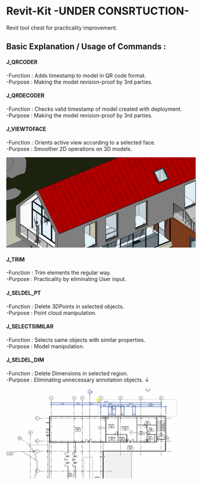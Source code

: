 # Revit-Kit -UNDER CONSRTUCTION- 
Revit tool chest for practicality improvement. 

## Basic Explanation / Usage of Commands :

#### J_QRCODER 
-Function        : Adds timestamp to model in QR code format. \
-Purpose         : Making the model revision-proof by 3rd parties.

#### J_QRDECODER 
-Function        : Checks valid timestamp of model created with deployment. \
-Purpose         : Making the model revision-proof by 3rd parties.

#### J_VIEWTOFACE 
-Function        : Orients active view according to a selected face. \
-Purpose         : Smoother 2D operations on 3D models.

![J_ProjectToLine](images/J_ViewToFace.gif)

#### J_TRIM  
-Function        : Trim elements the regular way. \
-Purpose         : Practicality by eliminating User input.

#### J_SELDEL_PT
-Function        : Delete 3DPoints in selected objects. \
-Purpose         : Point cloud manipulation. 

#### J_SELECTSIMILAR
-Function        : Selects same <objecttype> objects with similar properties. \
-Purpose         : Model manipulation. 
  
#### J_SELDEL_DIM
-Function        : Delete Dimensions in selected region. \
-Purpose         : Eliminating unnecessary annotation objects. ↓  
  
![J_ProjectToLine](images/J_SelDel_Dim.gif)

